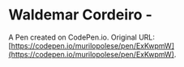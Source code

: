 # Waldemar Cordeiro - 

A Pen created on CodePen.io. Original URL: [https://codepen.io/murilopolese/pen/ExKwpmW](https://codepen.io/murilopolese/pen/ExKwpmW).


